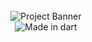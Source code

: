 <div align="center">
  <br />
  <img src="https://github.com/midnightravena/shadow-script/blob/main/assets/refiy.png" alt="Project Banner">
  <br />
  <img src="https://img.shields.io/badge/-Dart-black?style=for-the-badge&logoColor=black&logo=dart&color=EDECE8" alt="Made in dart" />  
</div>
